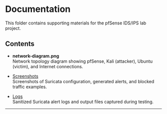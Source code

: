 # Documentation

This folder contains supporting materials for the pfSense IDS/IPS lab project.  

## Contents
- **network-diagram.png**  
  Network topology diagram showing pfSense, Kali (attacker), Ubuntu (victim), and Internet connections.  

- [Screenshots](./screenshots)  
  Screenshots of Suricata configuration, generated alerts, and blocked traffic examples.  

- [Logs](./logs)  
  Sanitized Suricata alert logs and output files captured during testing.  

---



